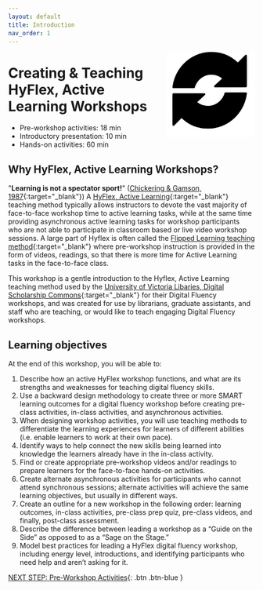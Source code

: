 ```yaml
---
layout: default
title: Introduction 
nav_order: 1
---
```

<img src="images/hyflex-logo.png" style="float:right;width:180px;" alt="image description">

# Creating & Teaching HyFlex, Active Learning Workshops

- Pre-workshop activities: 18 min 
- Introductory presentation: 10 min
- Hands-on activities: 60 min

## Why HyFlex, Active Learning Workshops? 

"**Learning is not a spectator sport!**" ([Chickering & Gamson, 1987](https://www.researchgate.net/publication/228044220_Seven_Principles_of_Good_Practice_in_Undergraduate_Education){:target="_blank"}) A [HyFlex, Active Learning](https://www.niu.edu/keepteaching/resources/hyflex-course-model.shtml){:target="_blank"} teaching method typically allows instructors to devote the vast majority of face-to-face workshop time to active learning tasks, while at the same time providing asynchronous active learning tasks for workshop participants who are not able to participate in classroom based or live video workshop sessions. A large part of Hyflex is often called the [Flipped Learning teaching method](https://flippedlearning.org/wp-content/uploads/2016/07/FLIP_handout_FNL_Web.pdf){:target="_blank"} where pre-workshop instruction is provided in the form of videos, readings, so that there is more time for Active Learning tasks in the face-to-face class. 

This workshop is a gentle introduction to the Hyflex, Active Learning teaching method used by the [University of Victoria Libaries, Digital Scholarship Commons](https://uvic.ca/library/dsc/){:target="_blank"} for their Digital Fluency workshops, and was created for use by librarians, graduate assistants, and staff who are teaching, or would like to teach engaging Digital Fluency workshops. 

## Learning objectives

At the end of this workshop, you will be able to:

1. Describe how an active HyFlex workshop functions, and what are its strengths and weaknesses for teaching digital fluency skills.
2. Use a backward design methodology to create three or more SMART learning outcomes for a digital fluency workshop before creating pre-class activities, in-class activities, and asynchronous activities.
2. When designing workshop activities, you will use teaching methods to differentiate the learning experiences for learners of different abilities (i.e. enable learners to work at their own pace).
3. Identify ways to help connect the new skills being learned into knowledge the learners already have in the in-class activity.
4. Find or create appropriate pre-workshop videos and/or readings to prepare learners for the face-to-face hands-on activities.
5. Create alternate asynchronous activities for participants who cannot attend synchronous sessions; alternate activities will achieve the same learning objectives, but usually in different ways.
6. Create an outline for a new workshop in the following order: learning outcomes, in-class activities, pre-class prep quiz, pre-class videos, and finally, post-class assessment.
7. Describe the difference between leading a workshop as a “Guide on the Side” as opposed to as a “Sage on the Stage.”
8. Model best practices for leading a HyFlex digital fluency workshop, including energy level, introductions, and identifying participants who need help and aren’t asking for it.
 
[NEXT STEP: Pre-Workshop Activities](pre-workshop.html){: .btn .btn-blue }
